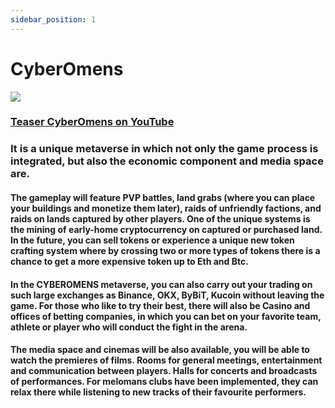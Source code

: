 ```yaml
---
sidebar_position: 1
---
```


# CyberOmens

![](/img/cyberomens.png)


### [Teaser CyberOmens on YouTube](https://www.youtube.com/embed/6sxo0A5JJQo)

### It is a unique metaverse in which not only the game process is integrated, but also the economic component and media space are.
#### The gameplay will feature PVP battles, land grabs (where you can place your buildings and monetize them later), raids of unfriendly factions, and raids on lands captured by other players. One of the unique systems is the mining of early-home cryptocurrency on captured or purchased land. In the future, you can sell tokens or experience a unique new token crafting system where by crossing two or more types of tokens there is a chance to get a more expensive token up to Eth and Btc.
#### In the CYBEROMENS metaverse, you can also carry out your trading on such large exchanges as Binance, OKX, ByBiT, Kucoin without leaving the game. For those who like to try their best, there will also be Casino and offices of betting companies, in which you can bet on your favorite team, athlete or player who will conduct the fight in the arena.
#### The media space and cinemas will be also available, you will be able to watch the premieres of films. Rooms for general meetings, entertainment and communication between players. Halls for concerts and broadcasts of performances. For melomans clubs have been implemented, they can relax there while listening to new tracks of their favourite performers.
